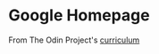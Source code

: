 # Google Homepage
From The Odin Project's [curriculum](http://www.theodinproject.com/courses/web-development-101/lessons/html-css)

